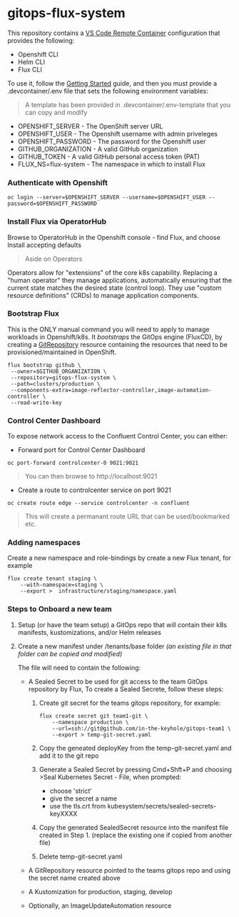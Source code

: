 # gitops-flux-system

This repository contains a [VS Code Remote Container](https://code.visualstudio.com/docs/remote/containers) configuration that provides the following:

- Openshift CLI
- Helm CLI
- Flux CLI

To use it, follow the [Getting Started](https://code.visualstudio.com/docs/remote/containers#_getting-started) guide, and then you must provide a .devcontainer/.env file that sets the following environment variables:

> A template has been provided in .devcontainer/.env-template that you can copy and modify

- OPENSHIFT_SERVER - The OpenShift server URL
- OPENSHIFT_USER - The Openshift username with admin priveleges
- OPENSHIFT_PASSWORD - The password for the Openshift user
- GITHUB_ORGANIZATION - A valid GitHub organization
- GITHUB_TOKEN - A valid GitHub personal access token (PAT)
- FLUX_NS=flux-system - The namespace in which to install Flux

### Authenticate with Openshift

```
oc login --server=$OPENSHIFT_SERVER --username=$OPENSHIFT_USER --password=$OPENSHIFT_PASSWORD
```

### Install Flux via OperatorHub

Browse to OperatorHub in the Openshift console - find Flux, and choose Install accepting defaults

> Aside on Operators

Operators allow for "extensions" of the core k8s capability.
Replacing a "human operator" they manage applications, automatically ensuring that the current state matches the desired state (control loop).
They use "custom resource definitions" (CRDs) to manage application components.

### Bootstrap Flux

This is the ONLY manual command you will need to apply to manage workloads in Openshift/k8s. It _bootstraps_ the GitOps engine (FluxCD), by creating a [GitRepository](https://fluxcd.io/docs/components/source/gitrepositories/) resource containing the resources that need to be provisioned/maintained in OpenShift.

```
flux bootstrap github \
 --owner=$GITHUB_ORGANIZATION \
 --repository=gitops-flux-system \
 --path=clusters/production \
 --components-extra=image-reflector-controller,image-automation-controller \
 --read-write-key
```

### Control Center Dashboard

To expose network access to the Confluent Control Center, you can either:

- Forward port for Control Center Dashboard

```
oc port-forward controlcenter-0 9021:9021
```

> You can then browse to http://localhost:9021

- Create a route to controlcenter service on port 9021

```
oc create route edge --service controlcenter -n confluent
```

> This will create a permanant route URL that can be used/bookmarked etc.

### Adding namespaces

Create a new namespace and role-bindings by create a new Flux tenant, for example

```
flux create tenant staging \
    --with-namespace=staging \
    --export >  infrastructure/staging/namespace.yaml
```

### Steps to Onboard a new team

1. Setup (or have the team setup) a GitOps repo that will contain their k8s manifests, kustomizations, and/or Helm releases

2. Create a new manifest under /tenants/base folder _(an existing file in that folder can be copied and modified)_

   The file will need to contain the following:

   - A Sealed Secret to be used for git access to the team GitOps repository by Flux, To create a Sealed Secrete, follow these steps:

     1. Create git secret for the teams gitops repository, for example:

        ```
        flux create secret git team1-git \
            --namespace production \
            --url=ssh://git@github.com/in-the-keyhole/gitops-team1 \
            --export > temp-git-secret.yaml
        ```

     2. Copy the geneated deployKey from the temp-git-secret.yaml and add it to the git repo

     3. Generate a Sealed Secret by pressing Cmd+Shft+P and choosing >Seal Kubernetes Secret - File, when prompted:

        - choose 'strict'
        - give the secret a name
        - use the tls.crt from kubesystem/secrets/sealed-secrets-keyXXXX

     4. Copy the generated SealedSecret resource into the manifest file created in Step 1. (replace the existing one if copied from another file)

     5. Delete temp-git-secret.yaml

   - A GitRepository resource pointed to the teams gitops repo and using the secret name created above

   - A Kustomization for production, staging, develop

   - Optionally, an ImageUpdateAutomation resource
